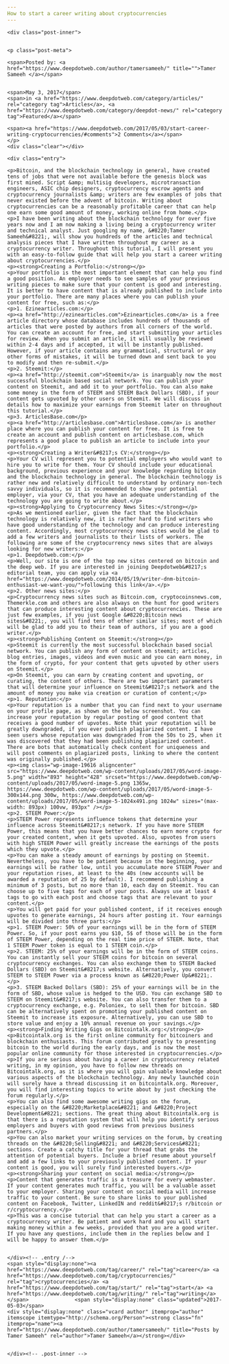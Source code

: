 ```yaml
---
How to start a career writing about cryptocurrencies
---
```

<article class="post-listing post-19606 post type-post status-publish format-standard has-post-thumbnail hentry category-articles category-deepdot-news tag-career tag-cryptocurrencies tag-start tag-writing">
    
    <div class="post-inner">
    
    
    <p class="post-meta">
    
    <span>Posted by: <a href="https://www.deepdotweb.com/author/tamersameeh/" title="">Tamer Sameeh </a></span>
    
    
    <span>May 3, 2017</span>
    <span>in <a href="https://www.deepdotweb.com/category/articles/" rel="category tag">Articles</a>, <a href="https://www.deepdotweb.com/category/deepdot-news/" rel="category tag">Featured</a></span>
    
    <span><a href="https://www.deepdotweb.com/2017/05/03/start-career-writing-cryptocurrencies/#comments">2 Comments</a></span>
    </p>
    <div class="clear"></div>
    
    <div class="entry">
    
    <p>Bitcoin, and the blockchain technology in general, have created tens of jobs that were not available before the genesis block was first mined. Script &amp; multisig developers, microtransaction engineers, ASIC chip designers, cryptocurrency escrow agents and cryptocurrency journalists &amp; writers are few examples of jobs that never existed before the advent of bitcoin. Writing about cryptocurrencies can be a reasonably profitable career that can help one earn some good amount of money, working online from home.</p>
    <p>I have been writing about the blockchain technology for over five years now and I am now making a living being a cryptocurrency writer and technical analyst. Just googling my name, &#8220;Tamer Sameeh&#8221;, will show you hundreds of the articles and technical analysis pieces that I have written throughout my career as a cryptocurrency writer. Throughout this tutorial, I will present you with an easy-to-follow guide that will help you start a career writing about cryptocurrencies.</p>
    <p><strong>Creating a Portfolio:</strong></p>
    <p>Your portfolio is the most important element that can help you find a good position. An employer needs to see samples of your previous writing pieces to make sure that your content is good and interesting. It is better to have content that is already published to include into your portfolio. There are many places where you can publish your content for free, such as:</p>
    <p>1. Ezinearticles.com:</p>
    <p><a href="http://ezinearticles.com">Ezinearticles.com</a> is a free article directory whose database includes hundreds of thousands of articles that were posted by authors from all corners of the world. You can create an account for free, and start submitting your articles for review. When you submit an article, it will usually be reviewed within 2-4 days and if accepted, it will be instantly published. However, if your article contains any grammatical, structural or any other forms of mistakes, it will be turned down and sent back to you to modify and then re-submit.</p>
    <p>2. Steemit:</p>
    <p><a href="http://steemit.com">Steemit</a> is inarguably now the most successful blockchain based social network. You can publish your content on Steemit, and add it to your portfolio. You can also make some money in the form of STEEM and STEEM Back Dollars (SBD), if your content gets upvoted by other users on Steemit. We will discuss in details how to maximize your earnings from Steemit later on throughout this tutorial.</p>
    <p>3. ArticlesBase.com</p>
    <p><a href="http://articlesbase.com">Articlesbase.com</a> is another place where you can publish your content for free. It is free to create an account and publish content on articlesbase.com, which represents a good place to publish an article to include into your portfolio.</p>
    <p><strong>Creating a Writer&#8217;s CV:</strong></p>
    <p>Your CV will represent you to potential employers who would want to hire you to write for them. Your CV should include your educational background, previous experience and your knowledge regarding bitcoin and the blockchain technology in general. The blockchain technology is rather new and relatively difficult to understand by ordinary non-tech savvy individuals, so it is recommended to show your potential employer, via your CV, that you have an adequate understanding of the technology you are going to write about.</p>
    <p><strong>Applying to Cryptocurrency News Sites:</strong></p>
    <p>As we mentioned earlier, given the fact that the blockchain technology is relatively new, it is rather hard to find writers who have good understanding of the technology and can produce interesting content. Accordingly, most cryptocurrency news sites would be glad to add a few writers and journalists to their lists of workers. The following are some of the cryptocurrency news sites that are always looking for new writers:</p>
    <p>1. Deepdotweb.com:</p>
    <p>Well, our site is one of the top new sites centered on bitcoin and the deep web. If you are interested in joining Deepdotweb&#8217;s editorial team, you can apply via <a href="https://www.deepdotweb.com/2014/05/19/writer-dnm-bitcoin-enthusiast-we-want-you/">following this link</a>.</p>
    <p>2. Other news sites:</p>
    <p>Cryptocurrency news sites such as Bitcoin.com, cryptocoinsnews.com, Themerkle.com and others are also always on the hunt for good writers that can produce interesting content about cryptocurrencies. These are just few examples, if you just Google &#8220;Bitcoin news sites&#8221;, you will find tens of other similar sites; most of which will be glad to add you to their team of authors, if you are a good writer.</p>
    <p><strong>Publishing Content on Steemit:</strong></p>
    <p>Steemit is currently the most successful blockchain based social network. You can publish any form of content on steemit; articles, blog entries, images, videos and even music and you can earn money, in the form of crypto, for your content that gets upvoted by other users on Steemit.</p>
    <p>On Steemit, you can earn by creating content and upvoting, or curating, the content of others. There are two important parameters that will determine your influence on Steemit&#8217;s network and the amount of money you make via creation or curation of content;</p>
    <p>1. Reputation:</p>
    <p>Your reputation is a number that you can find next to your username on your profile page, as shown on the below screenshot. You can increase your reputation by regular posting of good content that receives a good number of upvotes. Note that your reputation will be greatly downgraded, if you ever publish plagiarized content. I have seen users whose reputation was downgraded from the 50s to 25, when it was discovered that they had been publishing plagiarized content. There are bots that automatically check content for uniqueness and will post comments on plagiarized posts, linking to where the content was originally published.</p>
    <p><img class="wp-image-19616 aligncenter" src="https://www.deepdotweb.com/wp-content/uploads/2017/05/word-image-5.png" width="893" height="428" srcset="https://www.deepdotweb.com/wp-content/uploads/2017/05/word-image-5.png 1365w, https://www.deepdotweb.com/wp-content/uploads/2017/05/word-image-5-300x144.png 300w, https://www.deepdotweb.com/wp-content/uploads/2017/05/word-image-5-1024x491.png 1024w" sizes="(max-width: 893px) 100vw, 893px" /></p>
    <p>2. STEEM Power:</p>
    <p>STEEM Power represents influence tokens that determine your influence across Steemit&#8217;s network. If you have more STEEM Power, this means that you have better chances to earn more crypto for your created content, when it gets upvoted. Also, upvotes from users with high STEEM Power will greatly increase the earnings of the posts which they upvote.</p>
    <p>You can make a steady amount of earnings by posting on Steemit. Nevertheless, you have to be patient because in the beginning, your earnings will be rather low, until you accumulate more STEEM Power and your reputation rises, at least to the 40s (new accounts will be awarded a reputation of 25 by default). I recommend publishing a minimum of 3 posts, but no more than 10, each day on Steemit. You can choose up to five tags for each of your posts. Always use at least 4 tags to go with each post and choose tags that are relevant to your content.</p>
    <p>You will get paid for your published content, if it receives enough upvotes to generate earnings, 24 hours after posting it. Your earnings will be divided into three parts:</p>
    <p>1. STEEM Power: 50% of your earnings will be in the form of STEEM Power. So, if your post earns you $10, 5$ of those will be in the form of STEEM Power, depending on the real time price of STEEM. Note, that 1 STEEM Power token is equal to 1 STEEM coin.</p>
    <p>2. STEEM: 25% of your earnings will be in the form of STEEM coins. You can instantly sell your STEEM coins for bitcoin on several cryptocurrency exchanges. You can also exchange them to STEEM Backed Dollars (SBD) on Steemit&#8217;s website. Alternatively, you convert STEEM to STEEM Power via a process known as &#8220;Power Up&#8221;.</p>
    <p>3. STEEM Backed Dollars (SBD): 25% of your earnings will be in the form of SBD, whose value is hedged to the USD. You can exchange SBD to STEEM on Steemit&#8217;s website. You can also transfer them to a cryptocurrency exchange, e.g. Poloniex, to sell them for bitcoin. SBD can be alternatively spent on promoting your published content on Steemit to increase its exposure. Alternatively, you can use SBD to store value and enjoy a 10% annual revenue on your savings.</p>
    <p><strong>Finding Writing Gigs on Bitcointalk.org:</strong></p>
    <p>Bitcointalk.org is the first online community for bitcoiners and blockchain enthusiasts. This forum contributed greatly to presenting bitcoin to the world during the early days, and is now the most popular online community for those interested in cryptocurrencies.</p>
    <p>If you are serious about having a career in cryptocurrency related writing, in my opinion, you have to follow new threads on Bitcointalk.org, as it is where you will gain valuable knowledge about various aspects of the blockchain technology. Any newly launched coin will surely have a thread discussing it on bitcointalk.org. Moreover, you will find interesting topics to write about by just checking the forum regularly.</p>
    <p>You can also find some awesome writing gigs on the forum, especially on the &#8220;Marketplace&#8221; and &#8220;Project Development&#8221; sections. The great thing about Bitcointalk.org is that there is a reputation system that will help you identify serious employers and buyers with good reviews from previous business partners.</p>
    <p>You can also market your writing services on the forum, by creating threads on the &#8220;Selling&#8221; and &#8220;Services&#8221; sections. Create a catchy title for your thread that grabs the attention of potential buyers. Include a brief resume about yourself and add a few links to your previously published content. If your content is good, you will surely find interested buyers.</p>
    <p><strong>Sharing your content on social media:</strong></p>
    <p>Content that generates traffic is a treasure for every webmaster. If your content generates much traffic, you will be a valuable asset to your employer. Sharing your content on social media will increase traffic to your content. Be sure to share links to your published content on Facebook, Twitter, LinkedIN and reddit&#8217;s r/bitcoin or r/cryptocurrency.</p>
    <p>This was a concise tutorial that can help you start a career as a cryptocurrency writer. Be patient and work hard and you will start making money within a few weeks, provided that you are a good writer. If you have any questions, include them in the replies below and I will be happy to answer them.</p>
    
    
    </div><!-- .entry /-->
    <span style="display:none"><a href="https://www.deepdotweb.com/tag/career/" rel="tag">career</a> <a href="https://www.deepdotweb.com/tag/cryptocurrencies/" rel="tag">cryptocurrencies</a> <a href="https://www.deepdotweb.com/tag/start/" rel="tag">start</a> <a href="https://www.deepdotweb.com/tag/writing/" rel="tag">writing</a></span>				<span style="display:none" class="updated">2017-05-03</span>
    <div style="display:none" class="vcard author" itemprop="author" itemscope itemtype="http://schema.org/Person"><strong class="fn" itemprop="name"><a href="https://www.deepdotweb.com/author/tamersameeh/" title="Posts by Tamer Sameeh" rel="author">Tamer Sameeh</a></strong></div>
    
    
    </div><!-- .post-inner -->
</article><!-- .post-listing -->

